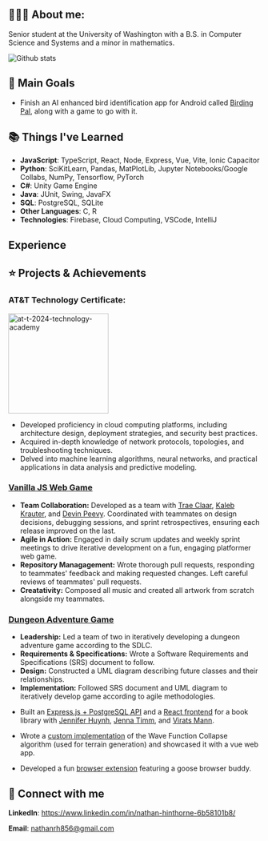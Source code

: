 ## 👨🏻‍💻 About me:

Senior student at the University of Washington with a B.S. in Computer Science and Systems and a minor in mathematics.

![Github stats](https://github-readme-stats.vercel.app/api?username=NathanHinthorne)


## 🥇 Main Goals

 * Finish an AI enhanced bird identification app for Android called [Birding Pal](https://github.com/NathanHinthorne/bird-identifier-app), along with a game to go with it.


## 📚 Things I've Learned

* **JavaScript**: TypeScript, React, Node, Express, Vue, Vite, Ionic Capacitor
* **Python**: SciKitLearn, Pandas, MatPlotLib, Jupyter Notebooks/Google Collabs, NumPy, Tensorflow, PyTorch
* **C#**: Unity Game Engine
* **Java**: JUnit, Swing, JavaFX
* **SQL**: PostgreSQL, SQLite
* **Other Languages**: C, R
* **Technologies**: Firebase, Cloud Computing, VSCode, IntelliJ

## Experience



## ⭐ Projects & Achievements

###  AT&T Technology Certificate:
<img src="https://github.com/user-attachments/assets/4655a68a-793d-43e6-beca-c9da17a7be9d" alt="at-t-2024-technology-academy" width="200">

  - Developed proficiency in cloud computing platforms, including architecture design, deployment strategies, and security best practices.
  - Acquired in-depth knowledge of network protocols, topologies, and troubleshooting techniques.
  - Delved into machine learning algorithms, neural networks, and practical applications in data analysis and predictive modeling.

### [Vanilla JS Web Game](https://github.com/GoodBadChad/good-bad-chad-br)
  - **Team Collaboration:** Developed as a team with [Trae Claar](https://github.com/tclaar), [Kaleb Krauter](https://github.com/calebkrauter), and [Devin Peevy](https://github.com/b1gd3vd0g). Coordinated with teammates on design decisions, debugging sessions, and sprint retrospectives, ensuring each release improved on the last.
  - **Agile in Action:** Engaged in daily scrum updates and weekly sprint meetings to drive iterative development on a fun, engaging platformer web game.
  - **Repository Managagement:** Wrote thorough pull requests, responding to teammates' feedback and making requested changes. Left careful reviews of teammates' pull requests.
  - **Creatativity:** Composed all music and created all artwork from scratch alongside my teammates.

### [Dungeon Adventure Game](https://github.com/NathanHinthorne/Fallen-Champions)
  - **Leadership:** Led a team of two in iteratively developing a dungeon adventure game according to the SDLC.
  - **Requirements & Specifications:** Wrote a Software Requirements and Specifications (SRS) document to follow.
  - **Design:** Constructed a UML diagram describing future classes and their relationships.
  - **Implementation:** Followed SRS document and UML diagram to iteratively develop game according to agile methodologies.


* Built an [Express.js + PostgreSQL API](https://github.com/NathanHinthorne/TCSS-460-Book-API) and a [React frontend](https://github.com/NathanHinthorne/Book-Frontend) for a book library with [Jennifer Huynh](https://github.com/jennifer-huynh), [Jenna Timm](https://github.com/jennatimm), and [Virats Mann](https://github.com/Viratsmann).

* Wrote a [custom implementation](https://github.com/NathanHinthorne/Wave-Function-Collapse) of the Wave Function Collapse algorithm (used for terrain generation) and showcased it with a vue web app.

* Developed a fun [browser extension](https://github.com/NathanHinthorne/Goose-Browser-Extension) featuring a goose browser buddy. 

## 🔌 Connect with me

**LinkedIn**: https://www.linkedin.com/in/nathan-hinthorne-6b58101b8/

**Email**: nathanrh856@gmail.com
